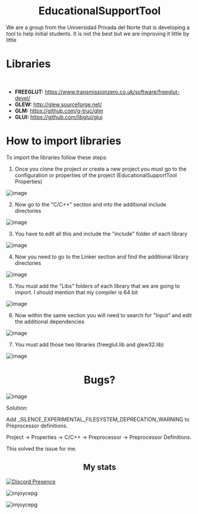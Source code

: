 <h1 align="center"> EducationalSupportTool </h1>

We are a group from the Universidad Privada del Norte that is developing a tool to help initial students. It is not the best but we are improving it little by little

<h1 align="left"> Libraries </h1>

<br>

- **FREEGLUT:** https://www.transmissionzero.co.uk/software/freeglut-devel/
- **GLEW:** http://glew.sourceforge.net/
- **GLM:** https://github.com/g-truc/glm
- **GLUI:** https://github.com/libglui/glui

<h1 align="left"> How to import libraries </h1>

To import the libraries follow these steps:

1. Once you clone the project or create a new project you must go to the configuration or properties of the project (EducationalSupportTool Properties)

![image](https://user-images.githubusercontent.com/104446699/174503972-726ec4fc-e844-4e77-9031-6cdb5a6cb7d8.png)

2. Now go to the "C/C++" section and into the additional include directories

![image](https://user-images.githubusercontent.com/104446699/174504024-b6f53caa-700e-4c19-8736-21ebfe533b11.png)

3. You have to edit all this and include the "include" folder of each library

![image](https://user-images.githubusercontent.com/104446699/174504038-e6059366-f0ed-4341-a67f-323484ca4e20.png)

4. Now you need to go to the Linker section and find the additional library directories

![image](https://user-images.githubusercontent.com/104446699/174504070-5ef0f945-b506-4af0-82e6-30c945f7894b.png)

5. You must add the "Libs" folders of each library that we are going to import. I should mention that my compiler is 64 bit

![image](https://user-images.githubusercontent.com/104446699/174504097-c7206225-b18e-4173-801e-23ad92ae8aa7.png)

6. Now within the same section you will need to search for "Input" and edit the additional dependencies

![image](https://user-images.githubusercontent.com/104446699/174504107-d0c90706-1826-4888-ac75-2d5be62f01bb.png)

7. You must add those two libraries (freeglut.lib and glew32.lib)

![image](https://user-images.githubusercontent.com/104446699/174504144-48339ac0-b648-4f20-a0d4-b277d06169f3.png)


<h1 align="center"> Bugs? </h1>

![image](https://user-images.githubusercontent.com/104446699/174504233-dd64d4a8-39b4-426b-8788-2d2d623e9cde.png)

Solution:

Add _SILENCE_EXPERIMENTAL_FILESYSTEM_DEPRECATION_WARNING to Preprocessor definitions.

Project -> Properties -> C/C++ -> Preprocessor -> Preprocessor Definitions.

This solved the issue for me.

<h2 align="center">My stats</h3>

<p align="left">
    <a href="https://discord.com/users/299732456037154817" target="_blank" rel="nofollow">
        <img src="https://lanyard-profile-readme.vercel.app/api/299732456037154817?&animated=true&borderRadius=30px&idleMessage=Nothing..." alt="Discord Presence" align="center">
    </a>
</p>

<!-- <div> -->
<p align="left">
<a>
<img align="center" src="https://github-readme-stats.vercel.app/api?username=imjoycepg&show_icons=true&theme=radical&count_private=true&locale=en" alt="imjoycepg" />
</a>
</p>

<p align="left">
<img src="https://github-readme-stats.vercel.app/api/top-langs?username=imjoycepg&show_icons=true&theme=radical&locale=en&layout=compact" alt="imjoycepg" />
</p>
